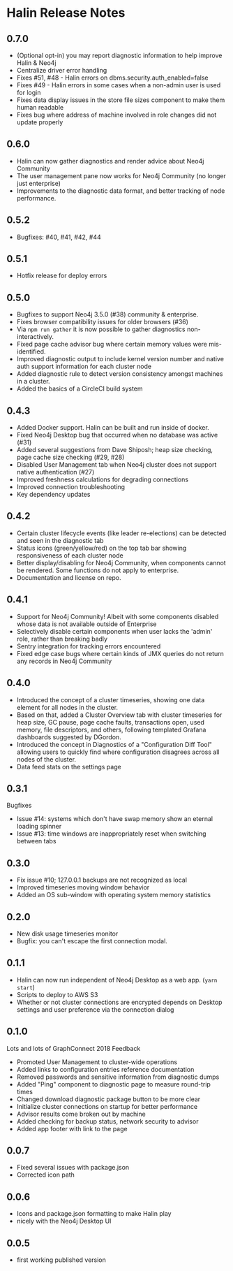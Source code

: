 # Halin Release Notes

## 0.7.0

- (Optional opt-in) you may report diagnostic information to help improve Halin & Neo4j
- Centralize driver error handling
- Fixes #51, #48 - Halin errors on dbms.security.auth_enabled=false
- Fixes #49 - Halin errors in some cases when a non-admin user is used for login
- Fixes data display issues in the store file sizes component to make them human readable
- Fixes bug where address of machine involved in role changes did not update properly

## 0.6.0

- Halin can now gather diagnostics and render advice about Neo4j Community
- The user management pane now works for Neo4j Community (no longer just enterprise)
- Improvements to the diagnostic data format, and better tracking of node performance.

## 0.5.2

- Bugfixes: #40, #41, #42, #44

## 0.5.1

- Hotfix release for deploy errors

## 0.5.0

- Bugfixes to support Neo4j 3.5.0 (#38) community & enterprise.
- Fixes browser compatibility issues for older browsers (#36)
- Via `npm run gather` it is now possible to gather diagnostics non-interactively.
- Fixed page cache advisor bug where certain memory values were mis-identified.
- Improved diagnostic output to include kernel version number and native auth support information for each cluster node
- Added diagnostic rule to detect version consistency amongst machines in a cluster.
- Added the basics of a CircleCI build system

## 0.4.3

- Added Docker support. Halin can be built and run inside of docker.
- Fixed Neo4j Desktop bug that occurred when no database was active (#31)
- Added several suggestions from Dave Shiposh; heap size checking, page cache size checking (#29, #28)
- Disabled User Management tab when Neo4j cluster does not support native authentication (#27)
- Improved freshness calculations for degrading connections
- Improved connection troubleshooting
- Key dependency updates

## 0.4.2

- Certain cluster lifecycle events (like leader re-elections) can be detected and seen in
the diagnostic tab
- Status icons (green/yellow/red) on the top tab bar showing responsiveness of each cluster node
- Better display/disabling for Neo4j Community, when components cannot be rendered. Some functions
do not apply to enterprise.
- Documentation and license on repo.

## 0.4.1

- Support for Neo4j Community!  Albeit with some components disabled whose data is not available outside of Enterprise
- Selectively disable certain components when user lacks the 'admin' role, rather than breaking badly
- Sentry integration for tracking errors encountered
- Fixed edge case bugs where certain kinds of JMX queries do not
return any records in Neo4j Community

## 0.4.0

- Introduced the concept of a cluster timeseries, showing one data element for all nodes
in the cluster.
- Based on that, added a Cluster Overview tab with cluster timeseries for heap size,
GC pause, page cache faults, transactions open, used memory, file descriptors, and others,
following templated Grafana dashboards suggested by DGordon.
- Introduced the concept in Diagnostics of a "Configuration Diff Tool" allowing users to
quickly find where configuration disagrees across all nodes of the cluster.
- Data feed stats on the settings page

## 0.3.1

Bugfixes

- Issue #14: systems which don't have swap memory show an eternal loading spinner
- Issue #13: time windows are inappropriately reset when switching between tabs

## 0.3.0

- Fix issue #10; 127.0.0.1 backups are not recognized as local
- Improved timeseries moving window behavior
- Added an OS sub-window with operating system memory statistics

## 0.2.0

- New disk usage timeseries monitor
- Bugfix: you can't escape the first connection modal.

## 0.1.1

- Halin can now run independent of Neo4j Desktop as a web app. (`yarn start`)
- Scripts to deploy to AWS S3
- Whether or not cluster connections are encrypted depends on Desktop settings
and user preference via the connection dialog

## 0.1.0

Lots and lots of GraphConnect 2018 Feedback

- Promoted User Management to cluster-wide operations
- Added links to configuration entries reference documentation
- Removed passwords and sensitive information from diagnostic dumps
- Added "Ping" component to diagnostic page to measure round-trip times
- Changed download diagnostic package button to be more clear
- Initialize cluster connections on startup for better performance
- Advisor results come broken out by machine
- Added checking for backup status, network security to advisor
- Added app footer with link to the page

## 0.0.7

- Fixed several issues with package.json
- Corrected icon path

## 0.0.6

- Icons and package.json formatting to make Halin play
- nicely with the Neo4j Desktop UI

## 0.0.5

- first working published version
